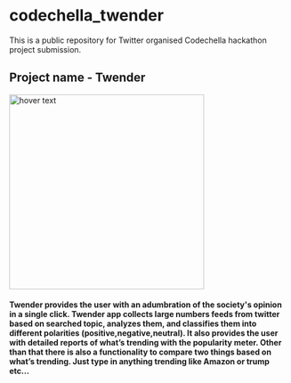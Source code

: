 <h1> codechella_twender </h1>
This is a public repository for Twitter organised Codechella hackathon project submission.

<h2> Project name - Twender </h2>

<img src="WhatsApp Image 2020-10-14 at 9.46.39 PM(1).jpeg" width="350" title="hover text">
<h4>Twender provides the user with an adumbration of the society's opinion in a single click. Twender app collects large numbers feeds from twitter based on searched topic, analyzes them, and classifies them into different polarities (positive,negative,neutral). It also provides the user with detailed reports of what’s trending with the popularity meter. Other than that there is also a functionality to compare two things based on what’s trending.
Just type in anything trending like Amazon or trump etc...</h4>

